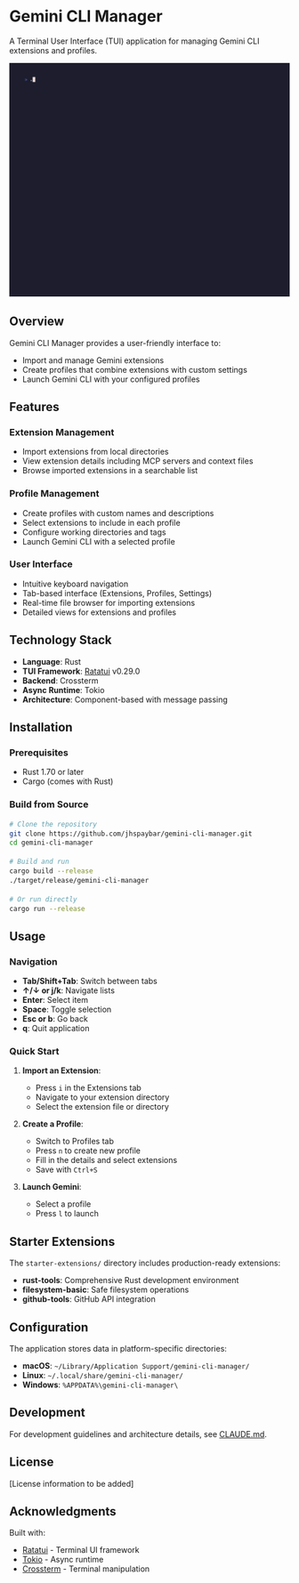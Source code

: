 # Gemini CLI Manager

A Terminal User Interface (TUI) application for managing Gemini CLI extensions and profiles.

![Gemini CLI Manager Demo](demo.gif)

## Overview

Gemini CLI Manager provides a user-friendly interface to:
- Import and manage Gemini extensions
- Create profiles that combine extensions with custom settings
- Launch Gemini CLI with your configured profiles

## Features

### Extension Management
- Import extensions from local directories
- View extension details including MCP servers and context files
- Browse imported extensions in a searchable list

### Profile Management
- Create profiles with custom names and descriptions
- Select extensions to include in each profile
- Configure working directories and tags
- Launch Gemini CLI with a selected profile

### User Interface
- Intuitive keyboard navigation
- Tab-based interface (Extensions, Profiles, Settings)
- Real-time file browser for importing extensions
- Detailed views for extensions and profiles

## Technology Stack

- **Language**: Rust
- **TUI Framework**: [Ratatui](https://ratatui.rs/) v0.29.0
- **Backend**: Crossterm
- **Async Runtime**: Tokio
- **Architecture**: Component-based with message passing

## Installation

### Prerequisites
- Rust 1.70 or later
- Cargo (comes with Rust)

### Build from Source

```bash
# Clone the repository
git clone https://github.com/jhspaybar/gemini-cli-manager.git
cd gemini-cli-manager

# Build and run
cargo build --release
./target/release/gemini-cli-manager

# Or run directly
cargo run --release
```

## Usage

### Navigation
- **Tab/Shift+Tab**: Switch between tabs
- **↑/↓ or j/k**: Navigate lists
- **Enter**: Select item
- **Space**: Toggle selection
- **Esc or b**: Go back
- **q**: Quit application

### Quick Start

1. **Import an Extension**:
   - Press `i` in the Extensions tab
   - Navigate to your extension directory
   - Select the extension file or directory

2. **Create a Profile**:
   - Switch to Profiles tab
   - Press `n` to create new profile
   - Fill in the details and select extensions
   - Save with `Ctrl+S`

3. **Launch Gemini**:
   - Select a profile
   - Press `l` to launch

## Starter Extensions

The `starter-extensions/` directory includes production-ready extensions:
- **rust-tools**: Comprehensive Rust development environment
- **filesystem-basic**: Safe filesystem operations
- **github-tools**: GitHub API integration

## Configuration

The application stores data in platform-specific directories:
- **macOS**: `~/Library/Application Support/gemini-cli-manager/`
- **Linux**: `~/.local/share/gemini-cli-manager/`
- **Windows**: `%APPDATA%\gemini-cli-manager\`

## Development

For development guidelines and architecture details, see [CLAUDE.md](CLAUDE.md).

## License

[License information to be added]

## Acknowledgments

Built with:
- [Ratatui](https://ratatui.rs/) - Terminal UI framework
- [Tokio](https://tokio.rs/) - Async runtime
- [Crossterm](https://github.com/crossterm-rs/crossterm) - Terminal manipulation